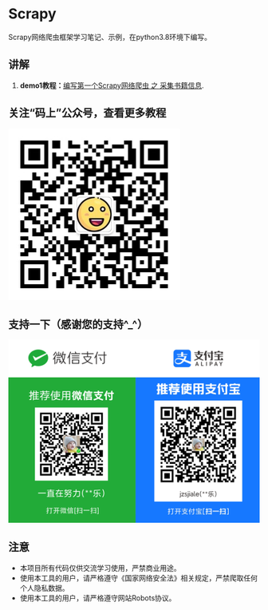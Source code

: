 # Scrapy
Scrapy网络爬虫框架学习笔记、示例，在python3.8环境下编写。



## 讲解
1. **demo1教程：**[编写第一个Scrapy网络爬虫 之 采集书籍信息](https://www.toutiao.com/i6613205241200378371/).



## 关注“码上”公众号，查看更多教程
![关注“码上”公众号，查看更多教程](images/mashang.jpg)


## 支持一下（感谢您的支持^_^）
![感谢您的支持^_^](images/pay.png)


## 注意
+ 本项目所有代码仅供交流学习使用，严禁商业用途。
+ 使用本工具的用户，请严格遵守《国家网络安全法》相关规定，严禁爬取任何个人隐私数据。
+ 使用本工具的用户，请严格遵守网站Robots协议。


